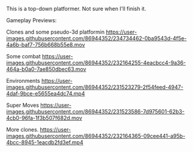 This is a top-down platformer. Not sure when I'll finish it.

Gameplay Previews:

Clones and some pseudo-3d platformin
https://user-images.githubusercontent.com/86944352/234734462-0ba9543d-4f5e-4a6b-baf7-756b668b55e8.mov

Some combat
https://user-images.githubusercontent.com/86944352/232164255-4eacbcc4-9a36-464a-b0a0-7ae850dbec63.mov

Environments
https://user-images.githubusercontent.com/86944352/231523279-2f54feed-4947-4daf-9bce-e5655ea4dc74.mp4

Super Moves
https://user-images.githubusercontent.com/86944352/231523586-7d975601-62b3-4cb0-96fa-1f3b507f682d.mov

More clones.
https://user-images.githubusercontent.com/86944352/232164365-09cee441-a95b-4bcc-8945-1eacdb2fd3ef.mp4
